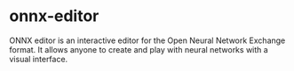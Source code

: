
# onnx-editor

ONNX editor is an interactive editor for the Open Neural Network Exchange format.
It allows anyone to create and play with neural networks with a visual interface.


